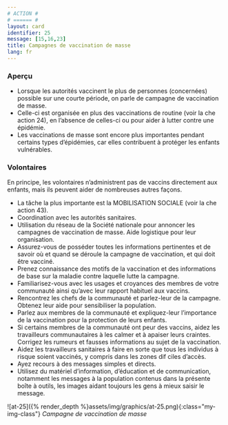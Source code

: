 ```yaml
---
# ACTION #
# ====== #
layout: card
identifier: 25
message: [15,16,23]
title: Campagnes de vaccination de masse
lang: fr
---
```


### Aperçu

- Lorsque les autorités vaccinent le plus de personnes (concernées) possible sur une courte période, on parle de campagne de vaccination de masse.
- Celle-ci est organisée en plus des vaccinations de routine (voir la  che action 24<a class="crosslink" href="{% render_depth %}{% render_link action|24 %}"><i class="fas fa-external-link-alt" aria-hidden="true"></i></a>), en l’absence de celles-ci ou pour aider à lutter contre une épidémie.
- Les vaccinations de masse sont encore plus importantes pendant certains types d’épidémies, car elles contribuent à protéger les enfants vulnérables.

### Volontaires

En principe, les volontaires n’administrent pas de vaccins directement aux enfants, mais ils peuvent aider de nombreuses autres façons.
- La tâche la plus importante est la MOBILISATION SOCIALE (voir la  che action 43<a class="crosslink" href="{% render_depth %}{% render_link action|43 %}"><i class="fas fa-external-link-alt" aria-hidden="true"></i></a>).
- Coordination avec les autorités sanitaires.
- Utilisation du réseau de la Société nationale pour annoncer les campagnes de vaccination de masse. Aide logistique pour leur organisation.
- Assurez-vous de posséder toutes les informations pertinentes et de savoir où et quand se déroule la campagne de vaccination, et qui doit être vacciné.
- Prenez connaissance des motifs de la vaccination et des informations de base sur la maladie contre laquelle lutte la campagne.
- Familiarisez-vous avec les usages et croyances des membres de votre communauté ainsi qu’avec leur rapport habituel aux vaccins.
- Rencontrez les chefs de la communauté et parlez-leur de la campagne. Obtenez leur aide pour sensibiliser la population.
- Parlez aux membres de la communauté et expliquez-leur l’importance de la vaccination pour la protection de leurs enfants.
- Si certains membres de la communauté ont peur des vaccins, aidez les travailleurs communautaires à les calmer et à apaiser leurs craintes. Corrigez les rumeurs et fausses informations au sujet de la vaccination.
- Aidez les travailleurs sanitaires à faire en sorte que tous les individus à risque soient vaccinés, y compris dans les zones dif ciles d’accès.
- Ayez recours à des messages simples et directs.
- Utilisez du matériel d’information, d’éducation et de communication, notamment les messages à la population contenus dans la présente boîte à outils, les images aidant toujours les gens à mieux saisir le message.

![at-25]({% render_depth %}assets/img/graphics/at-25.png){:class="my-img-class"}
*Campagne de vaccination de masse*
